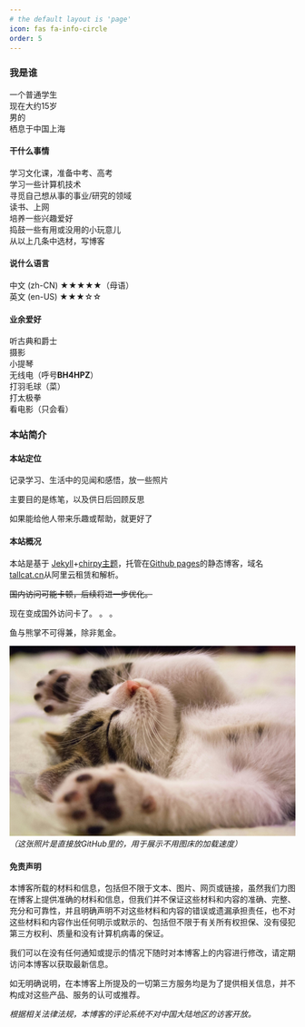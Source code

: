 ```yaml
---
# the default layout is 'page'
icon: fas fa-info-circle
order: 5
---
```




### **我是谁**
一个普通学生<br>
现在大约15岁<br>
男的<br>
栖息于中国上海<br>
#### **干什么事情**
学习文化课，准备中考、高考<br>
学习一些计算机技术<br>
寻觅自己想从事的事业/研究的领域<br>
读书、上网<br>
培养一些兴趣爱好<br>
捣鼓一些有用或没用的小玩意儿<br>
从以上几条中选材，写博客<br>
#### **说什么语言**
中文 (zh-CN) ★★★★★（母语）<br>
英文 (en-US) ★★★☆☆
#### **业余爱好**

听古典和爵士<br>
摄影<br>
小提琴<br>
无线电（呼号**BH4HPZ**）<br>
打羽毛球（菜）<br>
打太极拳<br>
看电影（只会看）<br>


### **本站简介**

#### **本站定位** 
记录学习、生活中的见闻和感悟，放一些照片

主要目的是练笔，以及供日后回顾反思

如果能给他人带来乐趣或帮助，就更好了

#### **本站概况**
本站是基于 <a href="https://jekyllrb.com/" target="_blank">Jekyll</a>+<a href="https://github.com/cotes2020/jekyll-theme-chirpy" target="_blank">chirpy主题</a>，托管在<a href="https://pages.github.com/" target="_blank">Github pages</a>的静态博客，域名<a href="https://tallcat.cn/" target="_blank">tallcat.cn</a>从阿里云租赁和解析。


~~国内访问可能卡顿，后续将进一步优化。~~

现在变成国外访问卡了。 。 。

鱼与熊掌不可得兼，除非氪金。

![Desktop View](/assets/img/about/pexels-pixabay-416160.jpg)
_（这张照片是直接放GitHub里的，用于展示不用图床的加载速度）_
#### **免责声明**
本博客所载的材料和信息，包括但不限于文本、图片、网页或链接，虽然我们力图在博客上提供准确的材料和信息，但我们并不保证这些材料和内容的准确、完整、充分和可靠性，并且明确声明不对这些材料和内容的错误或遗漏承担责任，也不对这些材料和内容作出任何明示或默示的、包括但不限于有关所有权担保、没有侵犯第三方权利、质量和没有计算机病毒的保证。

我们可以在没有任何通知或提示的情况下随时对本博客上的内容进行修改，请定期访问本博客以获取最新信息。

如无明确说明，在本博客上所提及的一切第三方服务均是为了提供相关信息，并不构成对这些产品、服务的认可或推荐。

*根据相关法律法规，本博客的评论系统不对中国大陆地区的访客开放。*

